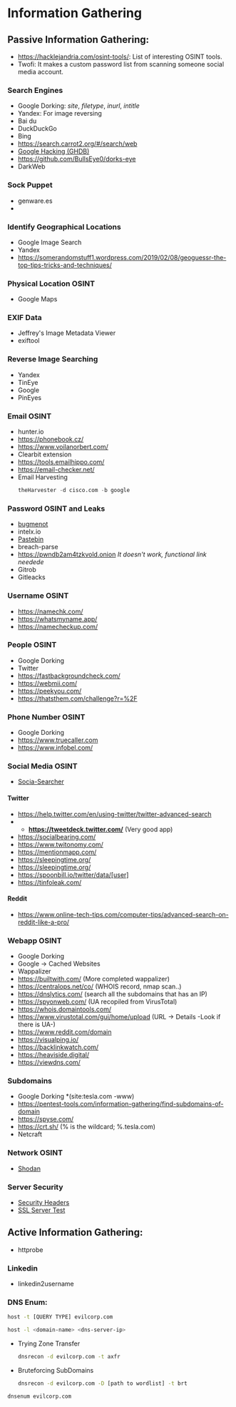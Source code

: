 # Information Gathering

## **Passive Information Gathering:**
- https://hacklejandria.com/osint-tools/: List of interesting OSINT tools.
- Twofi: It makes a custom password list from scanning someone social media account.
### Search Engines

- Google Dorking: *site*, *filetype*, *inurl*, *intitle*
- Yandex: For image reversing
- Bai du
- DuckDuckGo
- Bing
- https://search.carrot2.org/#/search/web
- [Google Hacking (GHDB)](https://www.exploit-db.com/google-hacking-database)
- https://github.com/BullsEye0/dorks-eye
- DarkWeb

### Sock Puppet
- genware.es
- 
### Identify Geographical Locations
- Google Image Search
- Yandex
- https://somerandomstuff1.wordpress.com/2019/02/08/geoguessr-the-top-tips-tricks-and-techniques/

### Physical Location OSINT
- Google Maps

### EXIF Data
- Jeffrey's Image Metadata Viewer
- exiftool

### Reverse Image Searching
- Yandex
- TinEye
- Google
- PinEyes

### Email OSINT
- hunter.io
- https://phonebook.cz/
- https://www.voilanorbert.com/
- Clearbit extension
- https://tools.emailhippo.com/
- https://email-checker.net/
-  Email Harvesting
	```sql
	theHarvester -d cisco.com -b google
	```
### Password OSINT and Leaks
- [bugmenot](http://bugmenot.com)
- intelx.io
- [Pastebin](https://pastebin.ga/)
- breach-parse
- https://pwndb2am4tzkvold.onion *It doesn't work, functional link needede*
- Gitrob
- Gitleacks

### Username OSINT
- https://namechk.com/
- https://whatsmyname.app/
- https://namecheckup.com/

### People OSINT
- Google Dorking
- Twitter
- https://fastbackgroundcheck.com/
- https://webmii.com/
- https://peekyou.com/
- https://thatsthem.com/challenge?r=%2F

### Phone Number OSINT
- Google Dorking
- https://www.truecaller.com
- https://www.infobel.com/

### Social Media OSINT
- [Socia-Searcher](https://www.social-searcher.com)


#### Twitter
- https://help.twitter.com/en/using-twitter/twitter-advanced-search
- - **https://tweetdeck.twitter.com/** (Very good app)
- https://socialbearing.com/
- https://www.twitonomy.com/
- https://mentionmapp.com/
- https://sleepingtime.org/
- https://sleepingtime.org/
- https://spoonbill.io/twitter/data/[user]
- https://tinfoleak.com/

#### Reddit
- https://www.online-tech-tips.com/computer-tips/advanced-search-on-reddit-like-a-pro/

### Webapp OSINT
- Google Dorking
- Google -> Cached Websites 
- Wappalizer
- https://builtwith.com/ (More completed wappalizer)
- https://centralops.net/co/ (WHOIS record, nmap scan..)
- https://dnslytics.com/ (search all the subdomains that has an IP)
- https://spyonweb.com/ (UA recopiled from VirusTotal)
- https://whois.domaintools.com/
- https://www.virustotal.com/gui/home/upload (URL -> Details -Look if there is UA-)
- https://www.reddit.com/domain
- https://visualping.io/
- https://backlinkwatch.com/
- https://heaviside.digital/
- https://viewdns.com/

### Subdomains
- Google Dorking *(site:tesla.com -www)
- https://pentest-tools.com/information-gathering/find-subdomains-of-domain
- https://spyse.com/
- https://crt.sh/ (% is the wildcard; %.tesla.com)
- Netcraft

### Network OSINT
- [Shodan](https://www.shodan.io/)

### Server Security

- [Security Headers](https://securityheaders.com/)
- [SSL Server Test](https://www.ssllabs.com/ssltest/)


## **Active Information Gathering:**
- httprobe
### Linkedin
- linkedin2username


### **DNS Enum:**
```bash
host -t [QUERY TYPE] evilcorp.com
```

```bash
host -l <domain-name> <dns-server-ip>
```
- Trying Zone Transfer
	```bash
	dnsrecon -d evilcorp.com -t axfr
	```
- Bruteforcing SubDomains
	```bash
	dnsrecon -d evilcorp.com -D [path to wordlist] -t brt
	```
```bash
dnsenum evilcorp.com
```
	
